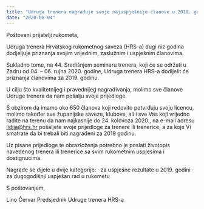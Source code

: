 ```yaml
---
title: "Udruga trenera nagrađuje svoje najuspješnije članove u 2019. godini"
date: "2020-08-04"
---
```


Poštovani prijatelji rukometa,

Udruga trenera Hrvatskog rukometnog saveza (HRS-a) dugi niz godina dodjeljuje priznanja svojim vrijednim, zaslužnim i uspješnim članovima.

Sukladno tome, na 44. Središnjem seminaru trenera, koji će se održati u Zadru od 04. – 06. rujna 2020. godine, Udruga trenera HRS-a dodijelit će priznanja članovima za 2019. godinu.

U cilju što kvalitetnijeg i pravednijeg nagrađivanja, molimo sve članove Udruge trenera da nam pošalju svoje prijedloge.

S obzirom da imamo oko 650 članova koji redovito potvrđuju svoju licencu, molimo također sve županijske saveze, klubove, ali i sve Vas koji vrijedno radite na terenu da nam najkasnije do 24. kolovoza 2020., na e-mail adresu lidija@hrs.hr pošaljete svoje prijedloge za trenere ili trenerice, a za koje Vi smatrate da bi trebali biti nagrađeni za 2019 godinu.

Uz pisane prijedloge te obrazloženja potrebno je poslati životopis navedenog trenera ili trenerice sa svim rukometnim uspjesima i dostignućima.

Nagrade se dijele u dvije kategorije:
· za uspješne rezultate u 2019. godini
· za dugogodišnji uspješan rad u rukometu

S poštovanjem,

Lino Červar
Predsjednik Udruge trenera HRS-a
